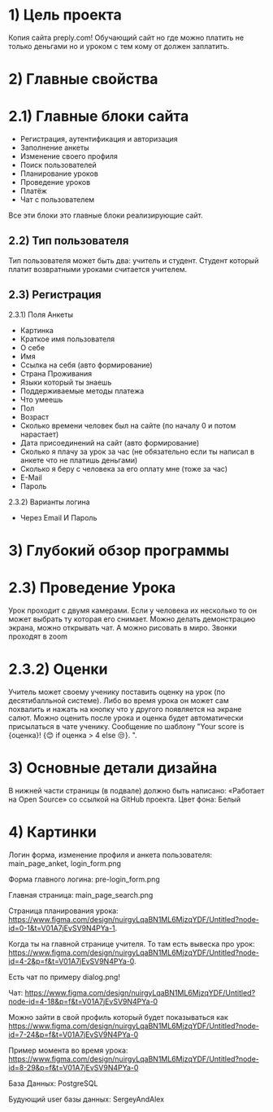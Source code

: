 # 1) Цель проекта
Копия сайта preply.com! Обучающий сайт но где можно платить не только деньгами но и уроком с тем кому от должен заплатить.
# 2) Главные свойства
# 2.1) Главные блоки сайта
* Регистрация, аутентификация и авторизация
* Заполнение анкеты
* Изменение своего профиля
* Поиск пользователей
* Планирование уроков
* Проведение уроков
* Платёж
* Чат с пользователем

Все эти блоки это главные блоки реализирующие сайт.
## 2.2) Тип пользователя
Тип пользователя может быть два: учитель и студент. Студент который платит возвратными уроками считается учителем.
## 2.3) Регистрация
2.3.1) Поля Анкеты
* Картинка
* Краткое имя пользователя
* О себе
* Имя
* Ссылка на себя (авто формирование)
* Страна Проживания
* Языки который ты знаешь
* Поддерживаемые методы платежа
* Что умеешь
* Пол
* Возраст
* Сколько времени человек был на сайте (по началу 0 и потом нарастает)
* Дата присоединений на сайт (авто формирование)
* Сколько я плачу за урок за час (не обязательно если ты написал в анкете что не платишь деньгами)
* Сколько я беру с человека за его оплату мне (тоже за час)
* E-Mail
* Пароль

2.3.2) Варианты логина
- Через Email И Пароль

# 3) Глубокий обзор программы
# 2.3) Проведение Урока
Урок проходит с двумя камерами. Если у человека их несколько то он может выбрать ту которая его снимает. Можно делать демонстрацию экрана, можно открывать чат. А можно рисовать в миро. Звонки проходят в zoom

# 2.3.2) Оценки
Учитель может своему ученику поставить оценку на урок (по десятибалльной системе). Либо во время урока он может сам похвалить и нажать на кнопку что у другого появляется на экране салют. Можно оценить после урока и оценка будет автоматически присылаться в чате ученику. Сообщение по шаблону "Your score is {оценка}! {😊 if оценка > 4 else 😒}. ".
# 3) Основные детали дизайна
В нижней части страницы  (в подвале)  должно быть написано: «Работает на Open Source»  со ссылкой на GitHub проекта.
Цвет фона: Белый
# 4) Картинки
Логин форма, изменение профиля и анкета пользователя: main_page_anket, login_form.png

Форма главного логина: pre-login_form.png
 
Главная страница: main_page_search.png

Страница планирования урока: https://www.figma.com/design/nuirgyLqaBN1ML6MjzqYDF/Untitled?node-id=0-1&t=V01A7jEvSV9N4PYa-1.
 
Когда ты на главной странице учителя. То там есть вывеска про урок: https://www.figma.com/design/nuirgyLqaBN1ML6MjzqYDF/Untitled?node-id=4-2&p=f&t=V01A7jEvSV9N4PYa-0.
 
Есть чат по примеру dialog.png!
 
Чат: https://www.figma.com/design/nuirgyLqaBN1ML6MjzqYDF/Untitled?node-id=4-18&p=f&t=V01A7jEvSV9N4PYa-0
 
Можно зайти в свой профиль который будет показываться как https://www.figma.com/design/nuirgyLqaBN1ML6MjzqYDF/Untitled?node-id=7-24&p=f&t=V01A7jEvSV9N4PYa-0
 
Пример момента во время урока: https://www.figma.com/design/nuirgyLqaBN1ML6MjzqYDF/Untitled?node-id=8-29&p=f&t=V01A7jEvSV9N4PYa-0

База Данных: PostgreSQL

Будующий user базы данных: SergeyAndAlex

